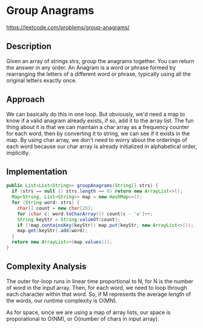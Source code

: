 # Group Anagrams
https://leetcode.com/problems/group-anagrams/


## Description
Given an array of strings strs, group the anagrams together. You can return the answer in any order.
An Anagram is a word or phrase formed by rearranging the letters of a different word or phrase, typically using all the original letters exactly once.

## Approach
We can basically do this in one loop. But obviously, we'd need a map to know if a valid anagram already exists, if so, add it to the array list. The fun thing about it is that we can maintain a char array as a frequency counter for each word, then by converting it to string, we can see if it exists in the map. By using char array, we don't need to worry about the orderings of each word because our char array is already initialized in alphabetical order, implicitly.

## Implementation
```java
public List<List<String>> groupAnagrams(String[] strs) {
  if (strs == null || strs.length == 0) return new ArrayList<>();
  Map<String, List<String>> map = new HashMap<>();
  for (String word: strs) {
    char[] count = new char[26];
    for (char c: word.toCharArray()) count[c - 'a']++;
    String keyStr = String.valueOf(count);
    if (!map.containsKey(keyStr)) map.put(keyStr, new ArrayList<>());
    map.get(keyStr).add(word);
  }
  return new ArrayList<>(map.values());
}
```

## Complexity Analysis
The outer for-loop runs in linear time proportional to N, for N is the number of word in the input array. Then, for each word, we need to loop through each character within that word. So, if M represents the average length of the words, our runtime complexity is O(MN).

As for space, since we are using a map of array lists, our space is proporational to O(NM), or O(number of chars in input array).
